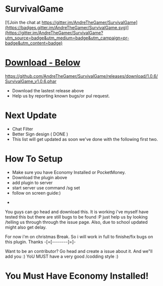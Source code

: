 # SurvivalGame
[![Join the chat at https://gitter.im/AndreTheGamer/SurvivalGame](https://badges.gitter.im/AndreTheGamer/SurvivalGame.svg)](https://gitter.im/AndreTheGamer/SurvivalGame?utm_source=badge&utm_medium=badge&utm_campaign=pr-badge&utm_content=badge)

# [Download - Below](#)
https://github.com/AndreTheGamer/SurvivalGame/releases/download/1.0.6/SurvivalGame_v1.0.6.phar
 - Download the lastest release above
 - Help us by reporting known bugs/or pul request.

# Next Update
 - Chat Filter
 - Better Sign design ( DONE )
 - This list will get updated as soon we've done
 with the following first two.
 
# How To Setup
- Make sure you have Economy Installed or PocketMoney. 
- Download the plugin above
- add plugin to server
- start server use command /sg set
- follow on screen guide:)


+
You guys can go head and download this. It is working i've myself have tested this but there are
still bugs to be found :P just help us by looking /telling us through through the issue page.
Also, due to school updated might also get delay.

For now i'm on christmas Break. So i will work in full to finishe/fix bugs on this plugin. Thanks
-[=[--------]=]-


Want to be an contributor? Go head and create a issue about it. And we"ll add you :) 
YoU MUST have a very good /codding style :) 

# You Must Have Economy Installed!
